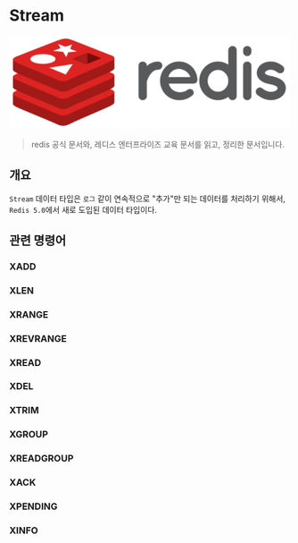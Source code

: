# Stream

![logo](./../logo.png)

> redis 공식 문서와, 레디스 엔터프라이즈 교육 문서를 읽고, 정리한 문서입니다.

## 개요

`Stream` 데이터 타입은 `로그` 같이 연속적으로 "추가"만 되는 데이터를 처리하기 위해서, `Redis 5.0`에서 새로 도입된 데이터 타입이다. 

## 관련 명령어

### XADD
### XLEN
### XRANGE
### XREVRANGE
### XREAD
### XDEL
### XTRIM
### XGROUP
### XREADGROUP
### XACK
### XPENDING
### XINFO